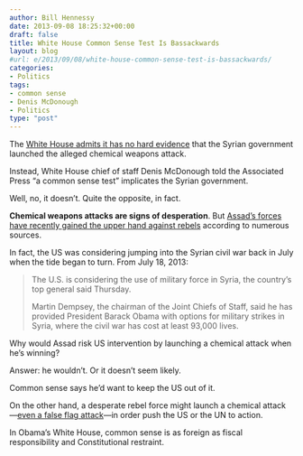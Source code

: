 ```yaml
---
author: Bill Hennessy
date: 2013-09-08 18:25:32+00:00
draft: false
title: White House Common Sense Test Is Bassackwards
layout: blog
#url: e/2013/09/08/white-house-common-sense-test-is-bassackwards/
categories:
- Politics
tags:
- common sense
- Denis McDonough
- Politics
type: "post"
---
```


The [White House admits it has no hard evidence](https://abcnews.go.com/Politics/wireStory/white-house-gain-support-syria-strike-20191391) that the Syrian government launched the alleged chemical weapons attack.

Instead, White House chief of staff Denis McDonough told the Associated Press “a common sense test” implicates the Syrian government. 

Well, no, it doesn’t. Quite the opposite, in fact.

**Chemical weapons attacks are signs of desperation**. But [Assad’s forces have recently gained the upper hand against rebels](https://www.google.com/search?q=assad+forces+upper+hand&oq=assad+forces+upper+hand&aqs=chrome..69i57j69i65l2j69i60l3.4119j0&sourceid=chrome&ie=UTF-8) according to numerous sources. 

In fact, the US was considering jumping into the Syrian civil war back in July when the tide began to turn. From July 18, 2013:

> The U.S. is considering the use of military force in Syria, the country’s top general said Thursday. 
> 
> Martin Dempsey, the chairman of the Joint Chiefs of Staff, said he has provided President Barack Obama with options for military strikes in Syria, where the civil war has cost at least 93,000 lives.
> 
> 

Why would Assad risk US intervention by launching a chemical attack when he’s winning?

Answer: he wouldn’t. Or it doesn’t seem likely.

Common sense says he’d want to keep the US out of it. 

On the other hand, a desperate rebel force might launch a chemical attack—[even a false flag attack](https://www.zerohedge.com/news/2013-09-07/obamas-missing-link-no-direct-connection-between-assad-and-gas-attack)—in order push the US or the UN to action. 

In Obama’s White House, common sense is as foreign as fiscal responsibility and Constitutional restraint.
